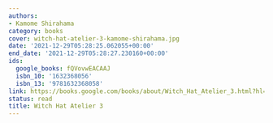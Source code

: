```yaml
---
authors:
- Kamome Shirahama
category: books
cover: witch-hat-atelier-3-kamome-shirahama.jpg
date: '2021-12-29T05:28:25.062055+00:00'
end_date: '2021-12-29T05:28:27.230160+00:00'
ids:
  google_books: fQVovwEACAAJ
  isbn_10: '1632368056'
  isbn_13: '9781632368058'
link: https://books.google.com/books/about/Witch_Hat_Atelier_3.html?hl=&id=fQVovwEACAAJ
status: read
title: Witch Hat Atelier 3
---
```

